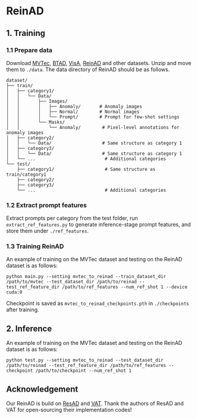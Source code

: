 # ReinAD
## 1. Training
### 1.1 Prepare data
Download [MVTec](https://www.mvtec.com/company/research/datasets/mvtec-ad), [BTAD](https://avires.dimi.uniud.it/papers/btad/btad.zip), [VisA](https://amazon-visual-anomaly.s3.us-west-2.amazonaws.com/VisA_20220922.tar), [ReinAD](https://kaggle.com/datasets/595fda0f2e4a97cc5955c102727fab09faa65a0a34493fc2879f733c0c3e05af) and other datasets. Unzip and move them to `./data`.
The data directory of ReinAD should be as follows.
```
dataset/
├── train/
│   ├── category1/
│   │   └── Data/
│   │       ├── Images/
│   │       │   ├── Anomaly/       # Anomaly images
│   │       │   ├── Normal/        # Normal images
│   │       │   └── Prompt/        # Prompt for few-shot settings
│   │       └── Masks/
│   │           └── Anomaly/        # Pixel-level annotations for anomaly images
│   ├── category2/
│   │   └── Data/                   # Same structure as category 1
│   ├── category3/
│   │   └── Data/                   # Same structure as category 1
│   └── ...                          # Additional categories
└── test/
    ├── category1/                   # Same structure as train/category1
    ├── category2/
    ├── category3/
    └── ...                          # Additional categories
```

### 1.2 Extract prompt features
Extract prompts per category from the test folder, run `extract_ref_features.py` to generate inference-stage prompt features, and store them under `./ref_features`.
### 1.3 Training ReinAD
An example of training on the MVTec dataset and testing on the ReinAD dataset is as follows:
```
python main.py --setting mvtec_to_reinad --train_dataset_dir /path/to/mvtec --test_dataset_dir /path/to/reinad --test_ref_feature_dir /path/to/ref_features --num_ref_shot 1 --device cuda:0
```
Checkpoint is saved as `mvtec_to_reinad_checkpoints.pth` in `./checkpoints` after training.
## 2. Inference
An example of training on the MVTec dataset and testing on the ReinAD dataset is as follows:
```
python test.py --setting mvtec_to_reinad --test_dataset_dir /path/to/reinad --test_ref_feature_dir /path/to/ref_features --checkpoint /path/to/checkpoint --num_ref_shot 1  
```
## Acknowledgement

Our ReinAD is build on [ResAD](https://github.com/xcyao00/ResAD) and [VAT](https://github.com/Seokju-Cho/Volumetric-Aggregation-Transformer). Thank the authors of ResAD and VAT for open-sourcing their implementation codes!
